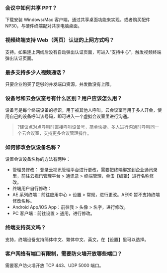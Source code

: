 ### 会议中如何共享 PPT？
下载安装 Windows/Mac 客户端，通过共享桌面功能来实现。或者购买配件 NP30，与硬件终端配对共享电脑桌面。

### 视频终端支持 Web（网页）认证的上网方式吗？
支持。如果连上网线后没有自动弹出认证页面，可进入“支持中心”，触发视频终端弹出认证页面。

### 最多支持多少人视频通话？
只要企业购买了足够的并发端口资源，并发数没有上限。

### 设备号和云会议室号有什么区别？用户应该怎么用？
设备号是每个终端设备的标识，用于被其他人呼叫。云会议室号用于多人开会，使用自己的设备呼叫该号码，即可进入一个虚拟会议室里进行沟通。

>?建议点对点呼叫时直接呼叫设备号，简单快捷。多人进行沟通时呼叫同一个云会议室，支持更多会议管理操作。

### 如何修改会议设备名称？
设置会议设备名称的方法有两种：
- 管理员修改：
登录云视讯管理平台进行更改，需要把终端绑定到企业通讯录里，前往云视讯管理平台 > 通讯录 > 终端管理，单击【编辑】进行名称修改。
- 终端用户自行修改：
 - AE 系列终端：前往应用中心 > 设置 > 常规，进行更改。AE90 暂不支持终端修改名称。
 - Android App/iOS App：前往我 > 头像 > 名字，进行修改。
 - PC 客户端：前往设置 > 通用，进行修改。

### 终端支持英文吗？
支持，终端设备支持简体中文、繁体中文、英文，在【设置】里可以选择。

### 客户网络有端口有限制，需要防火墙开放哪些端口？
需要客户防火墙开放 TCP 443、UDP 5000 端口。
